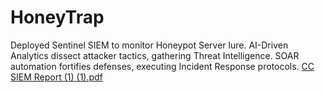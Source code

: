 # HoneyTrap
Deployed Sentinel SIEM to monitor Honeypot Server lure. AI-Driven Analytics dissect attacker tactics, gathering Threat Intelligence. SOAR automation fortifies defenses, executing Incident Response protocols.
[CC SIEM Report (1) (1).pdf](https://github.com/pruthuraut/HoneyTrap/files/15137235/CC.SIEM.Report.1.1.pdf)
